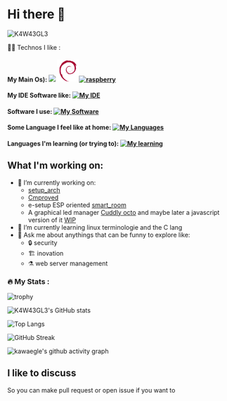 # Hi there 👋

<p align="left"> <img src="https://komarev.com/ghpvc/?username=kawaegle&label=Profile%20views&color=00bfff&style=flat" alt="K4W43GL3" /> </p>

:woman_technologist: Technos I like :

  #### My Main Os): <img src="https://archlinux.org/static/logos/archlinux-logo-dark-scalable.518881f04ca9.svg" width="150"> <img src="https://raw.githubusercontent.com/devicons/devicon/master/icons/debian/debian-original.svg" width="50" />[![raspberry](https://skillicons.dev/icons?i=raspberrypi)](https://skillicons.dev)

  #### My IDE Software like: [![My IDE](https://skillicons.dev/icons?i=vim,neovim)](https://skillicons.dev)
  
  #### Software I use: [![My Software](https://skillicons.dev/icons?i=git,docker,ansible,jenkins)](https://skillicons.dev)
  
  #### Some Language I feel like at home: [![My Languages](https://skillicons.dev/icons?i=c,cpp,bash,md)](https://skillicons.dev)
  
  #### Languages I'm learning (or trying to): [![My learning](https://skillicons.dev/icons?i=ruby,python,go)](https://skillicons.dev)

## What I'm working on:

- 🔭 I’m currently working on:
    - [setup_arch](https://github.com/kawaegle/setup_arch)
    - [Cmproved](https://github.com/Cmproved)
    - e-setup ESP oriented [smart_room](https://github.com/kawaegle/smart_room)
    - A graphical led manager [Cuddly octo](https://github.com/oppaiweeb/cuddly_octo) and maybe later a javascript version of it [WIP](https://media.istockphoto.com/id/972656200/vector/wip-sign-icon.jpg?s=170667a&w=0&k=20&c=iYAFx-aHLUIOmc7llSgCOGBbxIuhx87GIstJ1AWxQIU=)
- 🌱 I’m currently learning linux terminologie and the C lang
- 💬 Ask me about anythings that can be funny to explore like:
    - 🔒️ security
    - 🏗️ inovation
    - ⚗️ web server management

### :fire: My Stats :

  ![trophy](https://github-profile-trophy.vercel.app/?username=kawaegle&theme=tokyonight) 
  
  ![K4W43GL3's GitHub stats](https://github-readme-stats.vercel.app/api?username=kawaegle&show_icons=true&theme=tokyonight)
  
  ![Top Langs](https://github-readme-stats.vercel.app/api/top-langs/?username=kawaegle&show_icons=true&theme=tokyonight)
  
  ![GitHub Streak](https://github-readme-streak-stats.herokuapp.com/?user=kawaegle&theme=tokyonight)

  ![kawaegle's github activity graph](https://github-readme-activity-graph.cyclic.app/graph?username=kawaegle&area=true&hide_border=true&theme=tokyo-night)

## I like to discuss
So you can make pull request or open issue if you want to
